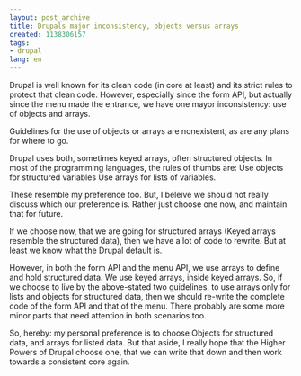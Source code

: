 ```yaml
---
layout: post_archive
title: Drupals major inconsistency, objects versus arrays
created: 1138306157
tags:
- drupal
lang: en
---
```

Drupal is well known for its clean code (in core at least) and its strict rules to protect that clean code. However, especially since the form API, but actually since the menu made the entrance, we have one mayor inconsistency: use of objects and arrays.

Guidelines for the use of objects or arrays are nonexistent, as are any plans for where to go.

Drupal uses both, sometimes keyed arrays, often structured objects. In most of the programming languages, the rules of thumbs are: Use objects for structured variables Use arrays for lists of variables.

These resemble my preference too. But, I beleive we should not really discuss which our preference is. Rather just choose one now, and maintain that for future.

If we choose now, that we are going for structured arrays (Keyed arrays resemble the structured data), then we have a lot of code to rewrite. But at least we know what the Drupal default is.

However, in both the form API and the menu API, we use arrays to define and hold structured data. We use keyed arrays, inside keyed arrays. So, if we choose to live by the above-stated two guidelines, to use arrays only for lists and objects for structured data, then we should re-write the complete code of the form API and that of the menu. There probably are some more minor parts that need attention in both scenarios too.

So, hereby: my personal preference is to choose Objects for structured data, and arrays for listed data. But that aside, I really hope that the Higher Powers of Drupal choose one, that we can write that down and then work towards a consistent core again.

